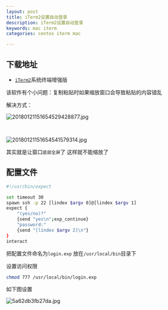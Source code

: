 ```yaml
---
layout: post
title: iTerm2设置自动登录
description: iTerm2设置自动登录
keywords: mac iterm
categories: centos iterm mac

---
```


## 下载地址

+ [`iTerm2`](http://www.iterm2.com/)系统终端增强版



该软件有个小问题：复制粘贴时如果缩放窗口会导致粘贴的内容错乱  

解决方式：  



![20180121151654529428877.jpg](http://image.psvmc.cn/20180121151654529428877.jpg)

​     

![20180121151654541579314.jpg](http://image.psvmc.cn/20180121151654541579314.jpg)

其实就是让窗口`底部全屏`了  这样就不能缩放了

##  配置文件

```bash
#!/usr/bin/expect

set timeout 30
spawn ssh -p 22 [lindex $argv 0]@[lindex $argv 1]
expect {
    "(yes/no)?"
    {send "yes\n";exp_continue}
    "password:"
    {send "[lindex $argv 2]\n"}
}
interact 
```

把配置文件命名为`login.exp` 放在`/usr/local/bin`目录下   

设置访问权限 

```bash
chmod 777 /usr/local/bin/login.exp
```

如下图设置

![5a62db3fb27da.jpg](https://i.loli.net/2018/01/20/5a62db3fb27da.jpg)




